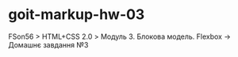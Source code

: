 # goit-markup-hw-03
FSon56 > HTML+CSS 2.0 > Модуль 3. Блокова модель. Flexbox -> Домашнє завдання №3

